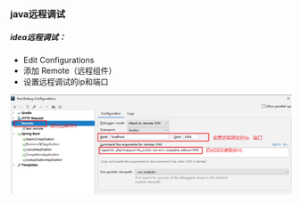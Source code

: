 ### java远程调试

##### idea远程调试：

- Edit Configurations
- 添加 Remote（远程组件）
- 设置远程调试的ip和端口

![](https://github.com/zhaowenxu/java_markdown_doc/blob/32a5c4e6f219920fa11a54afef1291a40ab75a1b/images/idea_remote_debug.png?raw=true)

